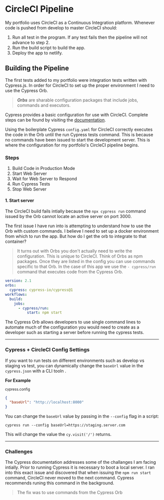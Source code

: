 # CircleCI Pipeline

My portfolio uses CircleCI as a Continuous Integration platform. Whenever code is pushed from develop to master CircleCI should:

1. Run all test in the program. If any test fails then the pipeline will not advance to step 2.
2. Run the build script to build the app.
3. Deploy the app to netlify.

## Building the Pipeline

The first tests added to my portfolio were integration tests written with Cypress.js. In order for CircleCI to set up the proper environment I need to use the Cypress Orb.

> **_Orbs_** are sharable configuration packages that include jobs, commands and executors.

Cypress provides a basic configuration for use with CircleCI. Complete steps can be found by visiting the [documentation](https://docs.cypress.io/guides/guides/continuous-integration.html#CircleCI).

Using the boilerplate Cypress `config.yaml` for CircleCI correctly executes the code in the Orb until the run Cypress tests command. This is because no commands have been issued to start the development server. This is where the configuration for my portfolio's CircleCI pipeline begins.

### Steps

1. Build Code in Production Mode
2. Start Web Server
3. Wait for Web Server to Respond
4. Run Cypress Tests
5. Stop Web Server

#### 1. Start server

The CircleCI build fails intially because the  `npx cypress run` command issued by the Orb cannot locate an active server on port 3000.

The first issue I have run into is attempting to understand how to use the Orb with custom commands. I believe I need to set up a docker environment from which to run the app. But how do I get the orb to integrate to that container?

> It turns out with Orbs you don't actually need to write the configuration.  This is unique to CircleCI. Think of Orbs as npm packages. Once they are listed in the config you can use commands specific to that Orb. In the case of this app we use the `- cypress/run` command that executes code from the Cypress Orb.

```yml
version: 2.1
orbs:
  cypress: cypress-io/cypress@1
workflows:
  build:
    jobs:
      - cypress/run:
          start: npm start
```
The Cypress Orb allows developers to use single command lines to automate much of the configuration you would need to create as a developer such as starting a server before running the cypress tests.
___

### Cypress + CircleCI Config Settings

If you want to run tests on different environments such as develop vs staging vs test, you can dynamically change the `baseUrl` value in the `cypress.json` with a CLI tooln  .

**For Example**

<sup>cypress.config</sup>

```json
{
  "baseUrl": "http://localhost:8000"
}
```

You can change the `baseUrl` value by passing in the `--config` flag in a script:

`cypress run --config baseUrl=https://staging.server.com`

This will change the value the `cy.visit('/')` returns.
___

### Challenges

The Cypress documentation addresses some of the challanges I am facing intially. Prior to running Cypress it is necessary to boot a local server. I ran into this exact issue and discovered that when issuing the `npm run start` command, CircleCI never moved to the next command. Cypress recommends runing this command in the background.
 > The fix was to use commands from the Cypress Orb
